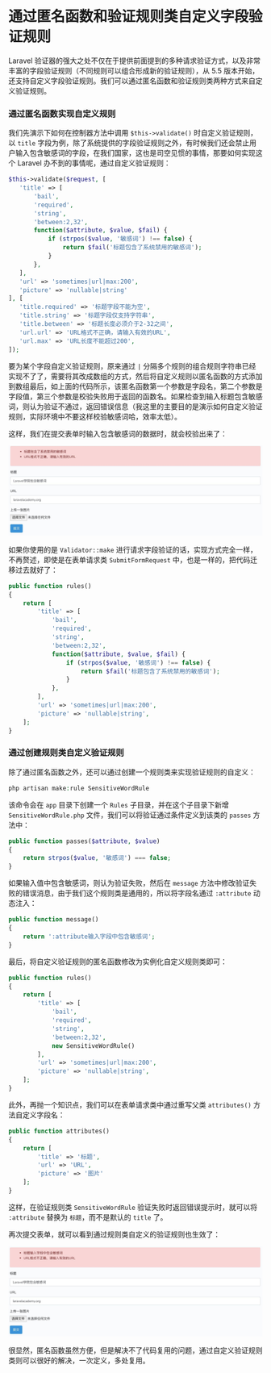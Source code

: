 # 通过匿名函数和验证规则类自定义字段验证规则

Laravel 验证器的强大之处不仅在于提供前面提到的多种请求验证方式，以及非常丰富的字段验证规则（不同规则可以组合形成新的验证规则），从 5.5 版本开始，还支持自定义字段验证规则。我们可以通过匿名函数和验证规则类两种方式来自定义验证规则。

### 通过匿名函数实现自定义规则

我们先演示下如何在控制器方法中调用 `$this->validate()` 时自定义验证规则，以 `title` 字段为例，除了系统提供的字段验证规则之外，有时候我们还会禁止用户输入包含敏感词的字段，在我们国家，这也是司空见惯的事情，那要如何实现这个 Laravel 办不到的事情呢，通过自定义验证规则：

```php
$this->validate($request, [
   'title' => [
       'bail',
       'required',
       'string',
       'between:2,32',
       function($attribute, $value, $fail) {
           if (strpos($value, '敏感词') !== false) {
               return $fail('标题包含了系统禁用的敏感词');
           }
       },
   ],
   'url' => 'sometimes|url|max:200',
   'picture' => 'nullable|string'
], [
   'title.required' => '标题字段不能为空',
   'title.string' => '标题字段仅支持字符串',
   'title.between' => '标题长度必须介于2-32之间',
   'url.url' => 'URL格式不正确，请输入有效的URL',
   'url.max' => 'URL长度不能超过200',
]);
```



要为某个字段自定义验证规则，原来通过 `|` 分隔多个规则的组合规则字符串已经实现不了了，需要将其改成数组的方式，然后将自定义规则以匿名函数的方式添加到数组最后，如上面的代码所示，该匿名函数第一个参数是字段名，第二个参数是字段值，第三个参数是校验失败用于返回的函数名。如果检查到输入标题包含敏感词，则认为验证不通过，返回错误信息（我这里的主要目的是演示如何自定义验证规则，实际环境中不要这样校验敏感词哈，效率太低）。

这样，我们在提交表单时输入包含敏感词的数据时，就会校验出来了：

![img](%E9%80%9A%E8%BF%87%E5%8C%BF%E5%90%8D%E5%87%BD%E6%95%B0%E5%92%8C%E9%AA%8C%E8%AF%81%E8%A7%84%E5%88%99%E7%B1%BB%E8%87%AA%E5%AE%9A%E4%B9%89%E5%AD%97%E6%AE%B5%E9%AA%8C%E8%AF%81%E8%A7%84%E5%88%99/c418bbf6a3217aed9c88c7ac4e1710e2.jpg)

如果你使用的是 `Validator::make` 进行请求字段验证的话，实现方式完全一样，不再赘述，即使是在表单请求类 `SubmitFormRequest` 中，也是一样的，把代码迁移过去就好了：

```php
public function rules()
{
    return [
        'title' => [
            'bail',
            'required',
            'string',
            'between:2,32',
            function($attribute, $value, $fail) {
                if (strpos($value, '敏感词') !== false) {
                    return $fail('标题包含了系统禁用的敏感词');
                }
            },
        ],
        'url' => 'sometimes|url|max:200',
        'picture' => 'nullable|string',
    ];
}
```



### 通过创建规则类自定义验证规则

除了通过匿名函数之外，还可以通过创建一个规则类来实现验证规则的自定义：

```php
php artisan make:rule SensitiveWordRule
```



该命令会在 `app` 目录下创建一个 `Rules` 子目录，并在这个子目录下新增 `SensitiveWordRule.php` 文件，我们可以将验证通过条件定义到该类的 `passes` 方法中：

```php
public function passes($attribute, $value)
{
    return strpos($value, '敏感词') === false;
}
```



如果输入值中包含敏感词，则认为验证失败，然后在 `message` 方法中修改验证失败的错误消息，由于我们这个规则类是通用的，所以将字段名通过 `:attribute` 动态注入：

```php
public function message()
{
    return ':attribute输入字段中包含敏感词';
}
```



最后，将自定义验证规则的匿名函数修改为实例化自定义规则类即可：

```php
public function rules()
{
    return [
        'title' => [
            'bail',
            'required',
            'string',
            'between:2,32',
            new SensitiveWordRule()
        ],
        'url' => 'sometimes|url|max:200',
        'picture' => 'nullable|string',
    ];
}
```



此外，再抛一个知识点，我们可以在表单请求类中通过重写父类 `attributes()` 方法自定义字段名：

```php
public function attributes()
{
    return [
        'title' => '标题',
        'url' => 'URL',
        'picture' => '图片'
    ];
}
```



这样，在验证规则类 `SensitiveWordRule` 验证失败时返回错误提示时，就可以将 `:attribute` 替换为 `标题`，而不是默认的 `title` 了。

再次提交表单，就可以看到通过规则类自定义的验证规则也生效了：

![img](%E9%80%9A%E8%BF%87%E5%8C%BF%E5%90%8D%E5%87%BD%E6%95%B0%E5%92%8C%E9%AA%8C%E8%AF%81%E8%A7%84%E5%88%99%E7%B1%BB%E8%87%AA%E5%AE%9A%E4%B9%89%E5%AD%97%E6%AE%B5%E9%AA%8C%E8%AF%81%E8%A7%84%E5%88%99/bc5046d471f9da3c7c74769659488164.jpg)

很显然，匿名函数虽然方便，但是解决不了代码复用的问题，通过自定义验证规则类则可以很好的解决，一次定义，多处复用。